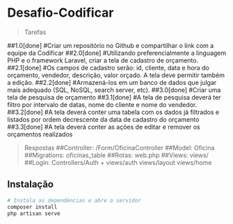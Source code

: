 # Desafio-Codificar

> Tarefas

##1.0[done]
#Criar um repositório no Github e compartilhar o link com a equipe da Codificar
##2.0[done]
#Utilizando preferencialmente a linguagem PHP e o framework Laravel, criar a tela de cadastro de orçamento.
##2.1[done]
#Os campos de cadastro serão: id, cliente, data e hora do orçamento, vendedor, descrição, valor orçado. A tela deve permitir também a edição.
##2.2[done]
#Armazená-los em um banco de dados que julgar mais adequado (SQL, NoSQL, search server, etc).
##3.0[done]
#Criar uma tela de pesquisa de orçamento
##3.1[done]
#A tela de pesquisa deverá ter filtro por intervalo de datas, nome do cliente e nome do vendedor. 
##3.2[done]
#A tela deverá conter uma tabela com os dados já filtrados e listados por ordem decrescente da data de cadastro do orçamento
##3.3[done]
#A tela deverá conter as ações de editar e remover os orçamentos realizados

>Respostas
##Controller: /Form/OficinaController
##Model: Oficina
##Migrations: oficinas_table
##Rotas: web.php
##Views: views/
##Login: Controllers/Auth + views/auth views/layout views/home

## Instalação

``` bash
# Instala as dependências e abre o servidor
composer install
php artisan serve
